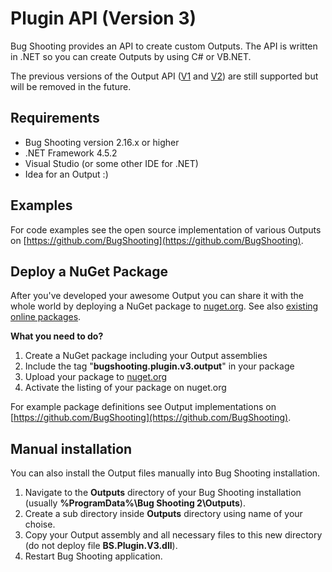 # Plugin API (Version 3)

Bug Shooting provides an API to create custom Outputs. The API is written in .NET so you can create Outputs by using C# or VB.NET.

The previous versions of the Output API ([V1](https://bugshooting.manuscript.com/f/page?W26) and [V2](https://bugshooting.manuscript.com/f/page?W34)) are still supported but will be removed in the future.

## Requirements

- Bug Shooting version 2.16.x or higher
- .NET Framework 4.5.2
- Visual Studio (or some other IDE for .NET)
- Idea for an Output :)

## Examples

For code examples see the open source implementation of various Outputs on [https://github.com/BugShooting](https://github.com/BugShooting).

## Deploy a NuGet Package

After you've developed your awesome Output you can share it with the whole world by deploying a NuGet package to [nuget.org](https://www.nuget.org). See also [existing online packages](https://www.nuget.org/packages?q=Tags%3A%22bugshooting.plugin.v3.output%22).

**What you need to do?**
1. Create a NuGet package including your Output assemblies
2. Include the tag "**bugshooting.plugin.v3.output**" in your package
3. Upload your package to [nuget.org](https://www.nuget.org)
4. Activate the listing of your package on nuget.org

For example package definitions see Output implementations on [https://github.com/BugShooting](https://github.com/BugShooting).

## Manual installation

You can also install the Output files manually into Bug Shooting installation.

1. Navigate to the **Outputs** directory of your Bug Shooting installation (usually **%ProgramData%\Bug Shooting 2\Outputs**).
2. Create a sub directory inside **Outputs** directory using name of your choise.
3. Copy your Output assembly and all necessary files to this new directory (do not deploy file **BS.Plugin.V3.dll**).
4. Restart Bug Shooting application.
